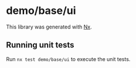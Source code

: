 # demo/base/ui

This library was generated with [Nx](https://nx.dev).

## Running unit tests

Run `nx test demo/base/ui` to execute the unit tests.
